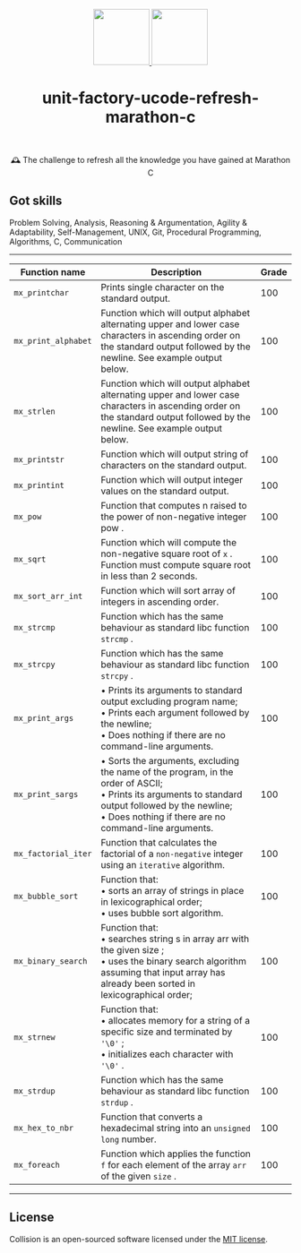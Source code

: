 <p align="center">
    <a href="https://unitfactory.net/en/" target="_blank">
        <img src="https://github.com/slava-pleshkov/unit-factory-ucode/blob/master/.git_images/unit_logo.png?raw=true" height="100px">
    </a>
    <a href="https://ucode.world/en/" target="_blank">
        <img src="https://github.com/slava-pleshkov/unit-factory-ucode/blob/master/.git_images/ucode_logo.png?raw=true" height="100px">
    </a>
    <h1 align="center">unit-factory-ucode-refresh-marathon-c</h1>
    <br>
</p>
<p align="center">🕰 The challenge to refresh all the knowledge you have gained at Marathon C</p>

## Got skills

Problem Solving, Analysis, Reasoning & Argumentation, Agility & Adaptability, Self-Management, UNIX, Git, Procedural Programming, Algorithms, C, Communication

<hr>

Function name|Description|Grade|
|-------------|----------------------------------------------------|---|
|```mx_printchar```|Prints single character on the standard output.|100|
|```mx_print_alphabet```|Function which will output alphabet alternating upper and lower case characters in ascending order on the standard output followed by the newline. See example output below.|100|
|```mx_strlen```|Function which will output alphabet alternating upper and lower case characters in ascending order on the standard output followed by the newline. See example output below.|100|
|```mx_printstr```|Function which will output string of characters on the standard output.|100|
|```mx_printint```|Function which will output integer values on the standard output.|100|
|```mx_pow```|Function that computes n raised to the power of non-negative integer pow .|100|
|```mx_sqrt```|Function which will compute the non-negative square root of ```x``` . Function must compute square root in less than 2 seconds.|100|
|```mx_sort_arr_int```|Function which will sort array of integers in ascending order.|100|
|```mx_strcmp```|Function which has the same behaviour as standard libc function ```strcmp``` .|100|
|```mx_strcpy```|Function which has the same behaviour as standard libc function ```strcpy``` .|100|
|```mx_print_args```|• Prints its arguments to standard output excluding program name;  <br>  • Prints each argument followed by the newline; <br> • Does nothing if there are no command-line arguments.|100|
|```mx_print_sargs```|• Sorts the arguments, excluding the name of the program, in the order of ASCII; <br> • Prints its arguments to standard output followed by the newline;<br> • Does nothing if there are no command-line arguments.|100|
|```mx_factorial_iter```|Function that calculates the factorial of a ```non-negative``` integer using an ```iterative``` algorithm.|100|
|```mx_bubble_sort```|Function that: <br> • sorts an array of strings in place in lexicographical order; <br>• uses bubble sort algorithm.|100|
|```mx_binary_search```|Function that:<br> • searches string s in array arr with the given size ;<br> • uses the binary search algorithm assuming that input array has already been sorted in lexicographical order;|100|
|```mx_strnew```|Function that:<br> • allocates memory for a string of a specific size and terminated by ``` '\0' ``` ; <br>• initializes each character with ``` '\0' ``` .|100|
|```mx_strdup```|Function which has the same behaviour as standard libc function ```strdup``` .|100|
|```mx_hex_to_nbr```|Function that converts a hexadecimal string into an ```unsigned long``` number.|100|
|```mx_foreach```|Function which applies the function ```f``` for each element of the array ```arr``` of the given ```size``` .|100|
<hr>

## License

Collision is an open-sourced software licensed under the [MIT license](LICENSE.md).
